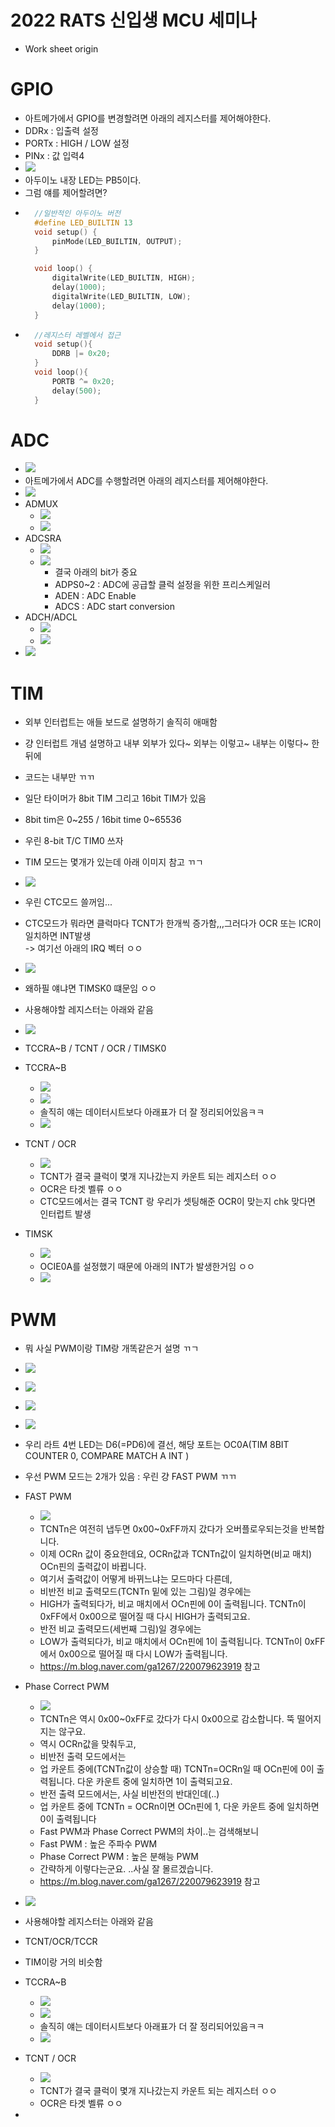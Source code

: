 # 2022 RATS 신입생 MCU 세미나
* Work sheet origin
# GPIO
* 아트메가에서 GPIO를 변경할려면 아래의 레지스터를 제어해야한다.
* DDRx : 입출력 설정
* PORTx : HIGH / LOW 설정
* PINx : 값 입력4
* ![](https://github.com/RATS-make-robot/2022-Freshman-MCUseminar/blob/main/assets/2022-06-20-01-50-10.png)
* 아두이노 내장 LED는 PB5이다.
* 그럼 얘를 제어할려면?
* ```ino
    //일반적인 아두이노 버전
    #define LED_BUILTIN 13
    void setup() {
        pinMode(LED_BUILTIN, OUTPUT);
    }

    void loop() {
        digitalWrite(LED_BUILTIN, HIGH);
        delay(1000);
        digitalWrite(LED_BUILTIN, LOW);
        delay(1000);
    }
  ```
* ```ino
    //레지스터 레벨에서 접근
    void setup(){
        DDRB |= 0x20;
    }
    void loop(){
        PORTB ^= 0x20;
        delay(500);
    }
  ```
# ADC
* ![](assets\2022-06-20-01-56-06.png)
* 아트메가에서 ADC를 수행할려면 아래의 레지스터를 제어해야한다.
* ![](assets\2022-06-20-02-24-23.png)
* ADMUX
  * ![](assets\2022-06-20-01-58-28.png)
  * ![](assets\2022-06-20-02-01-01.png)
* ADCSRA
  * ![](assets\2022-06-20-01-59-29.png)
  * ![](assets\2022-06-20-01-59-39.png)
    * 결국 아래의 bit가 중요
    * ADPS0~2 : ADC에 공급할 클럭 설정을 위한 프리스케일러
    * ADEN : ADC Enable
    * ADCS : ADC start conversion
* ADCH/ADCL
  * ![](assets\2022-06-20-01-59-54.png)
  * ![](assets\2022-06-20-02-02-45.png)
* ![](assets\2022-06-20-02-14-50.png)

# TIM
* 외부 인터럽트는 애들 보드로 설명하기 솔직히 애매함
* 걍 인터럽트 개념 설명하고 내부 외부가 있다~ 외부는 이렇고~ 내부는 이렇다~ 한뒤에
* 코드는 내부만 ㄲㄲ
* 일단 타이머가 8bit TIM 그리고 16bit TIM가 있음
* 8bit tim은 0~255 / 16bit time 0~65536
* 우린 8-bit T/C TIM0 쓰자
* TIM 모드는 몇개가 있는데 아래 이미지 참고 ㄲㄱ
* ![](assets\2022-06-20-03-03-50.png)
* 우린 CTC모드 쓸꺼임...
* CTC모드가 뭐라면 클럭마다 TCNT가 한개씩 증가함,,,그러다가 OCR 또는 ICR이 일치하면 INT발생  
    -> 여기선 아래의 IRQ 벡터 ㅇㅇ
* ![](assets\2022-06-20-03-45-06.png)
* 왜하필 얘냐면 TIMSK0 떄문임 ㅇㅇ
* 사용해야할 레지스터는 아래와 같음
* ![](assets\2022-06-20-03-29-27.png)
* TCCRA~B / TCNT / OCR / TIMSK0
* TCCRA~B
  * ![](assets\2022-06-20-03-38-49.png)
  * ![](assets\2022-06-20-03-40-40.png)
  * 솔직히 얘는 데이터시트보다 아래표가 더 잘 정리되어있음ㅋㅋ
  * ![](assets\2022-06-20-03-03-50.png)

* TCNT / OCR
  * ![](assets\2022-06-20-03-37-45.png)
  * TCNT가 결국 클럭이 몇개 지나갔는지 카운트 되는 레지스터 ㅇㅇ
  * OCR은 타겟 벨류 ㅇㅇ
  * CTC모드에서는 결국 TCNT 랑 우리가 셋팅해준 OCR이 맞는지 chk 맞다면 인터럽트 발생
* TIMSK
  * ![](assets\2022-06-20-03-36-59.png)
  * OCIE0A를 설정했기 때문에 아래의 INT가 발생한거임 ㅇㅇ
  * ![](assets\2022-06-20-03-45-06.png)

# PWM
* 뭐 사실 PWM이랑 TIM랑 개똑같은거 설명 ㄲㄱ
* ![](assets\2022-06-20-03-55-53.png)
* ![](assets\2022-06-20-03-56-19.png)
* ![](assets\2022-06-20-03-57-24.png)
* ![](assets\2022-06-20-03-57-58.png)
* 우리 라트 4번 LED는 D6(=PD6)에 결선, 해당 포트는 OC0A(TIM 8BIT COUNTER 0, COMPARE MATCH A INT )
* 우선 PWM 모드는 2개가 있음 : 우린 걍 FAST PWM ㄲㄲ

* FAST PWM
  * ![](assets\2022-06-20-04-01-04.png)
  * TCNTn은 여전히 냅두면 0x00~0xFF까지 갔다가 오버플로우되는것을 반복합니다.
  * 이제 OCRn 값이 중요한데요, OCRn값과 TCNTn값이 일치하면(비교 매치) OCn핀의 출력값이 바뀝니다.
  * 여기서 출력값이 어떻게 바뀌느냐는 모드마다 다른데,
  * 비반전 비교 출력모드(TCNTn 밑에 있는 그림)일 경우에는
  * HIGH가 출력되다가, 비교 매치에서 OCn핀에 0이 출력됩니다. TCNTn이 0xFF에서 0x00으로 떨어질 때 다시 HIGH가 출력되고요.
  * 반전 비교 출력모드(세번째 그림)일 경우에는
  * LOW가 출력되다가, 비교 매치에서 OCn핀에 1이 출력됩니다. TCNTn이 0xFF에서 0x00으로 떨어질 때 다시 LOW가 출력됩니다.
  * https://m.blog.naver.com/ga1267/220079623919 참고
  
* Phase Correct PWM
  * ![](assets\2022-06-20-04-03-08.png)
  * TCNTn은 역시 0x00~0xFF로 갔다가 다시 0x00으로 감소합니다. 뚝 떨어지지는 않구요.
  * 역시 OCRn값을 맞춰두고,
  * 비반전 출력 모드에서는
  * 업 카운트 중에(TCNTn값이 상승할 때) TCNTn=OCRn일 때 OCn핀에 0이 출력됩니다. 다운 카운트 중에 일치하면 1이 출력되고요.
  * 반전 출력 모드에서는, 사실 비반전의 반대인데(..)
  * 업 카운트 중에 TCNTn = OCRn이면 OCn핀에 1, 다운 카운트 중에 일치하면 0이 출력됩니다
  * Fast PWM과 Phase Correct PWM의 차이..는 검색해보니 
  * Fast PWM : 높은 주파수 PWM
  * Phase Correct PWM : 높은 분해능 PWM
  * 간략하게 이렇다는군요. ..사실 잘 몰르겠습니다.
  * https://m.blog.naver.com/ga1267/220079623919 참고

* ![](assets\2022-06-20-04-01-14.png)
* 사용해야할 레지스터는 아래와 같음
* TCNT/OCR/TCCR
* TIM이랑 거의 비슷함
* TCCRA~B
  * ![](assets\2022-06-20-03-38-49.png)
  * ![](assets\2022-06-20-03-40-40.png)
  * 솔직히 얘는 데이터시트보다 아래표가 더 잘 정리되어있음ㅋㅋ
  * ![](assets\2022-06-20-03-03-50.png)

* TCNT / OCR
  * ![](assets\2022-06-20-03-37-45.png)
  * TCNT가 결국 클럭이 몇개 지나갔는지 카운트 되는 레지스터 ㅇㅇ
  * OCR은 타겟 벨류 ㅇㅇ
* 
